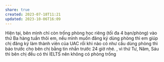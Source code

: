 ```yaml
---
share: true
created: 2023-07-18T11:21
updated: 2023-10-06T16:09
---
```

Hiện tại, bên mình chỉ còn trống phòng học riêng (tối đa 4 bạn/phòng) vào thứ Ba hàng tuần thôi em, nếu mình muốn đăng ký dùng phòng thì em giúp chị đăng ký làm thành viên của UAC rồi khi nào có như cầu dùng phòng thì báo trước cho bên chị bằng tin nhắn trước 24 giờ nhé. 
, vì thứ Tư, Năm, Sáu thì bên chị đều có thi IELTS nên không có phòng trống
